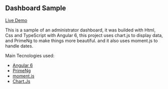 ## Dashboard Sample

[Live Demo](https://willcezar00.github.io/dashboard-sample/)

This is a sample of an administrator dashboard, it was builded  with  Html, Css and TypeScript  with Angular 6,  this project uses chart.js to display data, and PrimeNg  to make things more beautiful. and it also uses moment.js to handle dates.


Main Tecnologies used:
 - [Angular 6](https://angular.io/)
 - [PrimeNg](https://www.primefaces.org/primeng/)
 - [moment.js](https://momentjs.com/)
 - [Chart.Js](https://www.chartjs.org/)
